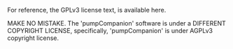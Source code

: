 For reference, the GPLv3 license text, is available here.

MAKE NO MISTAKE. The 'pumpCompanion' software is under a DIFFERENT COPYRIGHT LICENSE, specifically, 'pumpCompanion' is under AGPLv3 copyright license.

